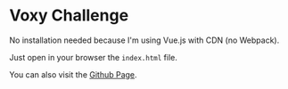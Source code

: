 # Voxy Challenge

No installation needed because I'm using Vue.js with CDN (no Webpack). 

Just open in your browser the `index.html` file.

You can also visit the [Github Page](https://biancapereira.github.io/codingchallenge/).